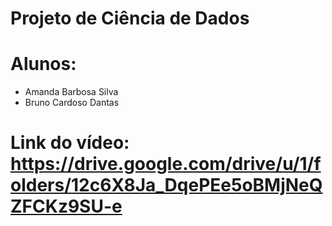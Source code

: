 # Projeto de Ciência de Dados

# Alunos:


* Amanda Barbosa Silva
* Bruno Cardoso Dantas

# Link do vídeo: https://drive.google.com/drive/u/1/folders/12c6X8Ja_DqePEe5oBMjNeQZFCKz9SU-e